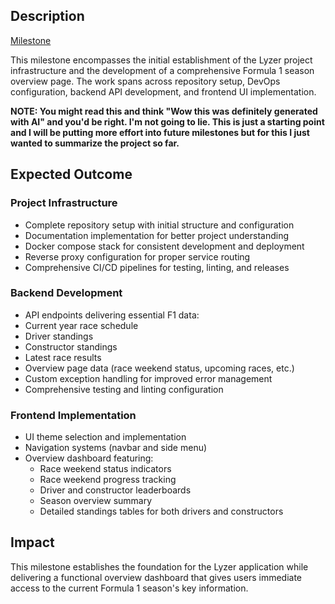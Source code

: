 ## Description

[Milestone](https://github.com/Evanlab02/Lyzer/milestone/1)

This milestone encompasses the initial establishment of the Lyzer project infrastructure and the development of a comprehensive Formula 1 season overview page. The work spans across repository setup, DevOps configuration, backend API development, and frontend UI implementation.

**NOTE: You might read this and think "Wow this was definitely generated with AI" and you'd be right. I'm not going to lie. This is just a starting point and I will be putting more effort into future milestones but for this I just wanted to summarize the project so far.**

## Expected Outcome

### Project Infrastructure

- Complete repository setup with initial structure and configuration
- Documentation implementation for better project understanding
- Docker compose stack for consistent development and deployment
- Reverse proxy configuration for proper service routing
- Comprehensive CI/CD pipelines for testing, linting, and releases

### Backend Development

- API endpoints delivering essential F1 data:
- Current year race schedule
- Driver standings
- Constructor standings
- Latest race results
- Overview page data (race weekend status, upcoming races, etc.)
- Custom exception handling for improved error management
- Comprehensive testing and linting configuration

### Frontend Implementation

- UI theme selection and implementation
- Navigation systems (navbar and side menu)
- Overview dashboard featuring:
	- Race weekend status indicators
	- Race weekend progress tracking
	- Driver and constructor leaderboards
	- Season overview summary
	- Detailed standings tables for both drivers and constructors

## Impact

This milestone establishes the foundation for the Lyzer application while delivering a functional overview dashboard that gives users immediate access to the current Formula 1 season's key information.
